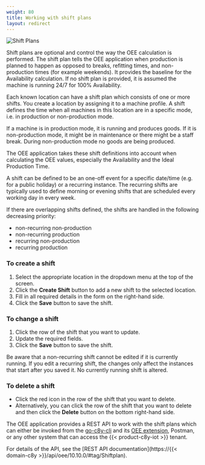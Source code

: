 ```yaml
---
weight: 80
title: Working with shift plans
layout: redirect
---
```


![Shift Plans](/images/oee/administration/admin-shift-plans.png)

Shift plans are optional and control the way the OEE calculation is performed. The shift plan tells the OEE application when production is planned to happen as opposed to breaks, refitting times, and non-production times (for example weekends). It provides the baseline for the Availability calculation. If no shift plan is provided, it is assumed the machine is running 24/7 for 100% Availability.

Each known location can have a shift plan which consists of one or more shifts. You create a location by assigning it to a machine profile. A shift defines the time when all machines in this location are in a specific mode, i.e. in production or non-production mode.

If a machine is in production mode, it is running and produces goods. If it is non-production mode, it might be in maintenance or there might be a staff break. During non-production mode no goods are being produced.

The OEE application takes these shift definitions into account when calculating the OEE values, especially the Availability and the Ideal Production Time.

A shift can be defined to be an one-off event for a specific date/time (e.g. for a public holiday) or a recurring instance. The recurring shifts are typically used to define morning or evening shifts that are scheduled every working day in every week.

If there are overlapping shifts defined, the shifts are handled in the following decreasing priority:
-	non-recurring non-production
-	non-recurring production
-	recurring non-production
-	recurring production

### To create a shift

1.	Select the appropriate location in the dropdown menu at the top of the screen.
2.	Click the **Create Shift** button to add a new shift to the selected location.
3.	Fill in all required details in the form on the right-hand side.
4.	Click the **Save** button to save the shift.

### To change a shift

1.	Click the row of the shift that you want to update.
2.	Update the required fields.
3.	Click the **Save** button to save the shift.

Be aware that a non-recurring shift cannot be edited if it is currently running. If you edit a recurring shift, the
changes only affect the instances that start after you saved it. No currently running shift is altered.

### To delete a shift

- Click the red icon in the row of the shift that you want to delete.
- Alternatively, you can click the row of the shift that you want to delete and then click the **Delete** button on the bottom right-hand side.

The OEE application provides a REST API to work with the shift plans which can either be invoked from the [go-c8y-cli](https://goc8ycli.netlify.app/) and its [OEE extension](https://github.com/SoftwareAG/c8y-oee), Postman, or any other system that can access the {{< product-c8y-iot >}} tenant. 

For details of the API, see the [REST API documentation](https://{{< domain-c8y >}}/api/oee/10.10.0/#tag/Shiftplan).
